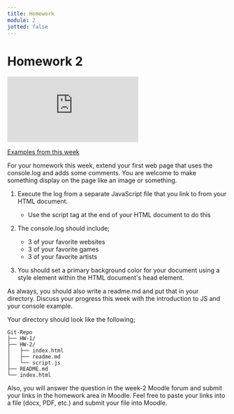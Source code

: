 ```yaml
---
title: Homework
module: 2
jotted: false
---
```


# Homework 2

<div class="embed-responsive embed-responsive-16by9"><iframe class="embed-responsive-item" src="https://umontana.zoom.us/rec/play/7MUrI7io_W83E4LGtgSDAv8vW46_Kvms2nUeqfYMyEexBnYKMwGlM-ZEM-UDLUPvkXloQ2sp_6CEZK4E?continueMode=true" frameborder="0" allowfullscreen></iframe></div>

[Examples from this week](https://github.com/Montana-Media-Arts/441-WebTech-Spring2020-Examples/tree/master/Week%202)

For your homework this week, extend your first web page that uses the console.log and adds some comments. You are welcome to make something display on the page like an image or something.

1. Execute the log from a separate JavaScript file that you link to from your HTML document.
    - Use the script tag at the end of your HTML document to do this
2. The console.log should include;
    - 3 of your favorite websites
    - 3 of your favorite games
    - 3 of your favorite artists
   
3. You should set a primary background color for your document using a style element within the HTML document's head element.

As always, you should also write a readme.md and put that in your directory. Discuss your progress this week with the introduction to JS and your console example.

Your directory should look like the following;

```
Git-Repo
├── HW-1/
├── HW-2/
│   ├── index.html
│   ├── readme.md
│   └── script.js
├── README.md
└── index.html
```

Also, you will answer the question in the week-2 Moodle forum and submit your links in the homework area in Moodle.  Feel free to paste your links into a file (docx, PDF, etc.) and submit your file into Moodle.
